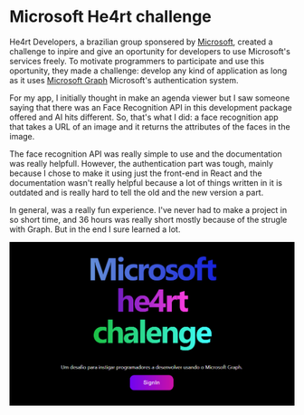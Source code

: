 # Microsoft He4rt challenge
He4rt Developers, a brazilian group sponsered by [Microsoft](https://github.com/microsoft), created a challenge to inpire and give an oportunity for developers to use Microsoft's services freely. To motivate programmers to participate and use this oportunity, they made a challenge: develop any kind of application as long as it uses [Microsoft Graph](https://docs.microsoft.com/en-us/graph/auth/) Microsoft's authentication system.

For my app, I initially thought in make an agenda viewer but I saw someone saying that there was an Face Recognition API in this development package offered and AI hits different. So, that's what I did: a face recognition app that takes a URL of an image and it returns the attributes of the faces in the image. 

The face recognition API was really simple to use and the documentation was really helpfull. However, the authentication part was tough, mainly because I chose to make it using just the front-end in React and the documentation wasn't really helpful because a lot of things written in it is outdated and is really hard to tell the old and the new version a part. 

In general, was a really fun experience. I've never had to make a project in so short time, and 36 hours was really short mostly because of the strugle with Graph. But in the end I sure learned a lot.

![Landing Page Image](https://github.com/Erick-Oliveira-ET/microsoft-he4rt/blob/main/image.png)
